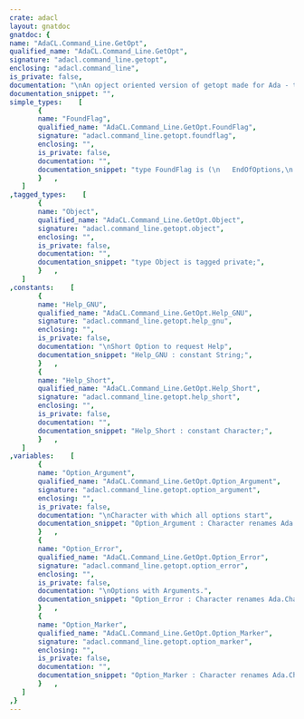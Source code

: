 ```yaml
---
crate: adacl
layout: gnatdoc
gnatdoc: {
name: "AdaCL.Command_Line.GetOpt",
qualified_name: "AdaCL.Command_Line.GetOpt",
signature: "adacl.command_line.getopt",
enclosing: "adacl.command_line",
is_private: false,
documentation: "\nAn opject oriented version of getopt made for Ada - thats without the C\nstyle uglines. If you are looking for a 100% compatible Version of\ngetopt see:\n\nAlso, unlike for exapmle GNAT.Command_Line this package is reentrant.\nAll internal states are kept inside the class instanz so two tasks can\nparse the commandline in parallel.\n\nlast not least we support GNU style commandline options.",
documentation_snippet: "",
simple_types:    [
       {
       name: "FoundFlag",
       qualified_name: "AdaCL.Command_Line.GetOpt.FoundFlag",
       signature: "adacl.command_line.getopt.foundflag",
       enclosing: "",
       is_private: false,
       documentation: "",
       documentation_snippet: "type FoundFlag is (\n   EndOfOptions,\n   NoOption,\n   GNU_Style,\n   WithArgument,\n   WithoutArgument,\n   Error);",
       }   ,
   ]
,tagged_types:    [
       {
       name: "Object",
       qualified_name: "AdaCL.Command_Line.GetOpt.Object",
       signature: "adacl.command_line.getopt.object",
       enclosing: "",
       is_private: false,
       documentation: "",
       documentation_snippet: "type Object is tagged private;",
       }   ,
   ]
,constants:    [
       {
       name: "Help_GNU",
       qualified_name: "AdaCL.Command_Line.GetOpt.Help_GNU",
       signature: "adacl.command_line.getopt.help_gnu",
       enclosing: "",
       is_private: false,
       documentation: "\nShort Option to request Help",
       documentation_snippet: "Help_GNU : constant String;",
       }   ,
       {
       name: "Help_Short",
       qualified_name: "AdaCL.Command_Line.GetOpt.Help_Short",
       signature: "adacl.command_line.getopt.help_short",
       enclosing: "",
       is_private: false,
       documentation: "",
       documentation_snippet: "Help_Short : constant Character;",
       }   ,
   ]
,variables:    [
       {
       name: "Option_Argument",
       qualified_name: "AdaCL.Command_Line.GetOpt.Option_Argument",
       signature: "adacl.command_line.getopt.option_argument",
       enclosing: "",
       is_private: false,
       documentation: "\nCharacter with which all options start",
       documentation_snippet: "Option_Argument : Character renames Ada.Characters.Latin_1.Colon;",
       }   ,
       {
       name: "Option_Error",
       qualified_name: "AdaCL.Command_Line.GetOpt.Option_Error",
       signature: "adacl.command_line.getopt.option_error",
       enclosing: "",
       is_private: false,
       documentation: "\nOptions with Arguments.",
       documentation_snippet: "Option_Error : Character renames Ada.Characters.Latin_1.Question;",
       }   ,
       {
       name: "Option_Marker",
       qualified_name: "AdaCL.Command_Line.GetOpt.Option_Marker",
       signature: "adacl.command_line.getopt.option_marker",
       enclosing: "",
       is_private: false,
       documentation: "",
       documentation_snippet: "Option_Marker : Character renames Ada.Characters.Latin_1.Hyphen;",
       }   ,
   ]
,}
---
```

